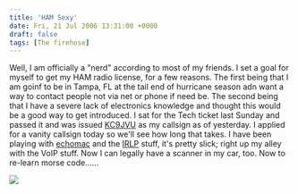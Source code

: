 ```yaml
---
title: 'HAM Sexy'
date: Fri, 21 Jul 2006 13:31:00 +0000
draft: false
tags: [The firehose]
---
```


Well, I am officially a "nerd" according to most of my friends. I set a goal for myself to get my HAM radio license, for a few reasons. The first being that I am goinf to be in Tampa, FL at the tail end of hurricane season adn want a way to contact people not via net or phone if need be. The second being that I have a severe lack of electronics knowledge and thought this would be a good way to get introduced. I sat for the Tech ticket last Sunday and passed it and was issued [KC9JVU](http://www.qrz.com/detail/KC9JVU) as my callsign as of yesterday. I applied for a vanity callsign today so we'll see how long that takes. I have been playing with [echomac](http://www.dogparksoftware.com/EchoMac.html) and the [IRLP](http://www.irlp.net/) stuff, it's pretty slick; right up my alley with the VoIP stuff. Now I can legally have a scanner in my car, too. Now to re-learn morse code......  
  
[![](http://www.hamsexy.com/cms/wp-content/themes/cleanbreeze/images/header.jpg)](http://www.hamsexy.com/)